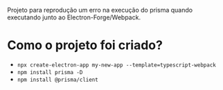 

Projeto para reprodução um erro na execução do prisma quando executando junto ao Electron-Forge/Webpack.

# Como o projeto foi criado?

- ```npx create-electron-app my-new-app --template=typescript-webpack```
- ```npm install prisma -D```
- ```npm install @prisma/client```